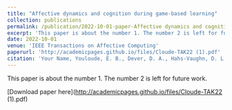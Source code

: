 ```yaml
---
title: "Affective dynamics and cognition during game-based learning"
collection: publications
permalink: /publication/2022-10-01-paper-Affective dynamics and cognition during game-based learning
excerpt: 'This paper is about the number 1. The number 2 is left for future work.'
date: 2022-10-01
venue: 'IEEE Transactions on Affective Computing'
paperurl: 'http://academicpages.github.io/files/Cloude-TAK22 (1).pdf'
citation: 'Your Name, Youloude, E. B., Dever, D. A., Hahs-Vaughn, D. L., Emerson, A. J., Azevedo, R., & Lester, J. (2022). &quot;Affective dynamics and cognition during game-based learning.&quot; <i>IEEE Transactions on Affective Computing<i>, <i>13<i>(4), 1705-1717.'
---
```

This paper is about the number 1. The number 2 is left for future work.

[Download paper here](http://academicpages.github.io/files/Cloude-TAK22 (1).pdf)
